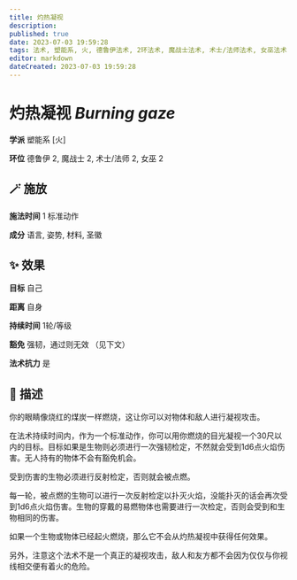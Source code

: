 ```yaml
---
title: 灼热凝视
description: 
published: true
date: 2023-07-03 19:59:28
tags: 法术, 塑能系, 火, 德鲁伊法术, 2环法术, 魔战士法术, 术士/法师法术, 女巫法术
editor: markdown
dateCreated: 2023-07-03 19:59:28
---
```


# **灼热凝视** *Burning gaze*

**学派** 塑能系 \[火\] 

**环位** 德鲁伊 2, 魔战士 2, 术士/法师 2, 女巫 2

## 🪄 施放

**施法时间** 1 标准动作

**成分** 语言, 姿势, 材料, 圣徽

## ✨ 效果 

**目标** 自己 

**距离** 自身  

**持续时间** 1轮/等级 

**豁免** 强韧，通过则无效 （见下文）

**法术抗力** 是

## 📖 描述

你的眼睛像烧红的煤炭一样燃烧，这让你可以对物体和敌人进行凝视攻击。

在法术持续时间内，作为一个标准动作，你可以用你燃烧的目光凝视一个30尺以内的目标。目标如果是生物则必须进行一次强韧检定，不然就会受到1d6点火焰伤害。无人持有的物体不会有豁免机会。

受到伤害的生物必须进行反射检定，否则就会被点燃。

每一轮，被点燃的生物可以进行一次反射检定以扑灭火焰，没能扑灭的话会再次受到1d6点火焰伤害。生物的穿戴的易燃物体也需要进行一次检定，否则会受到和生物相同的伤害。

如果一个生物或物体已经起火燃烧，那么它不会从灼热凝视中获得任何效果。

另外，注意这个法术不是一个真正的凝视攻击，敌人和友方都不会因为仅仅与你视线相交便有着火的危险。
    